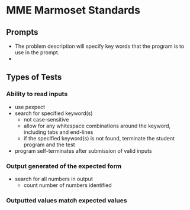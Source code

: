 # MME Marmoset Standards

## Prompts

* The problem description will specify key words that the program is to use in the prompt.
*

## Types of Tests

### Ability to read inputs

* use pexpect
* search for specified keyword(s)
  * not case-sensitive
  * allow for any whitespace combinations around the keyword, including tabs and end-lines
  * if the specified keyword(s) is not found, terminate the student program and the test
* program self-terminates after submission of valid inputs

### Output generated of the expected form

* search for all numbers in output
  * count number of numbers identified

### Outputted values match expected values
